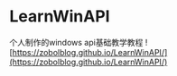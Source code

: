 # LearnWinAPI
个人制作的windows api基础教学教程
![https://zobolblog.github.io/LearnWinAPI/](https://zobolblog.github.io/LearnWinAPI/)
